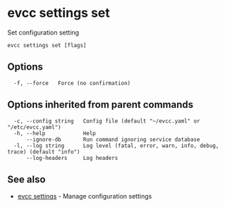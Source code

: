 # evcc settings set

Set configuration setting

```
evcc settings set [flags]
```

## Options

```
  -f, --force   Force (no confirmation)
```

## Options inherited from parent commands

```
  -c, --config string   Config file (default "~/evcc.yaml" or "/etc/evcc.yaml")
  -h, --help            Help
      --ignore-db       Run command ignoring service database
  -l, --log string      Log level (fatal, error, warn, info, debug, trace) (default "info")
      --log-headers     Log headers
```

## See also

* [evcc settings](evcc_settings.md)	 - Manage configuration settings


